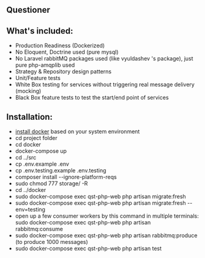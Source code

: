## Questioner

## What's included:

- Production Readiness (Dockerized)
- No Eloquent, Doctrine used (pure mysql)
- No Laravel rabbitMQ packages used (like vyuldashev 's package), just pure php-amqplib used
- Strategy & Repository design patterns
- Unit/Feature tests
- White Box testing for services without triggering real message delivery (mocking)
- Black Box feature tests to test the start/end point of services

## Installation:

- [install docker](https://docs.docker.com/get-docker/) based on your system environment
- cd project folder
- cd docker
- docker-compose up
- cd ../src
- cp .env.example .env
- cp .env.testing.example .env.testing
- composer install --ignore-platform-reqs
- sudo chmod 777 storage/ -R
- cd ../docker
- sudo docker-compose exec qst-php-web php artisan migrate:fresh
- sudo docker-compose exec qst-php-web php artisan migrate:fresh --env=testing
- open up a few consumer workers by this command in multiple terminals: sudo docker-compose exec qst-php-web php artisan
  rabbitmq:consume
- sudo docker-compose exec qst-php-web php artisan rabbitmq:produce (to produce 1000 messages)
- sudo docker-compose exec qst-php-web php artisan test
